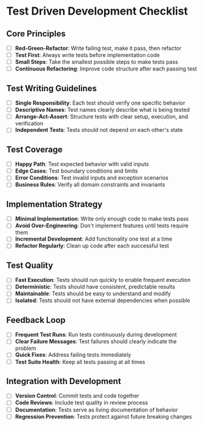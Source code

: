# Test Driven Development Checklist

## Core Principles

- [ ] **Red-Green-Refactor**: Write failing test, make it pass, then refactor
- [ ] **Test First**: Always write tests before implementation code
- [ ] **Small Steps**: Take the smallest possible steps to make tests pass
- [ ] **Continuous Refactoring**: Improve code structure after each passing test

## Test Writing Guidelines

- [ ] **Single Responsibility**: Each test should verify one specific behavior
- [ ] **Descriptive Names**: Test names clearly describe what is being tested
- [ ] **Arrange-Act-Assert**: Structure tests with clear setup, execution, and verification
- [ ] **Independent Tests**: Tests should not depend on each other's state

## Test Coverage

- [ ] **Happy Path**: Test expected behavior with valid inputs
- [ ] **Edge Cases**: Test boundary conditions and limits
- [ ] **Error Conditions**: Test invalid inputs and exception scenarios
- [ ] **Business Rules**: Verify all domain constraints and invariants

## Implementation Strategy

- [ ] **Minimal Implementation**: Write only enough code to make tests pass
- [ ] **Avoid Over-Engineering**: Don't implement features until tests require them
- [ ] **Incremental Development**: Add functionality one test at a time
- [ ] **Refactor Regularly**: Clean up code after each successful test

## Test Quality

- [ ] **Fast Execution**: Tests should run quickly to enable frequent execution
- [ ] **Deterministic**: Tests should have consistent, predictable results
- [ ] **Maintainable**: Tests should be easy to understand and modify
- [ ] **Isolated**: Tests should not have external dependencies when possible

## Feedback Loop

- [ ] **Frequent Test Runs**: Run tests continuously during development
- [ ] **Clear Failure Messages**: Test failures should clearly indicate the problem
- [ ] **Quick Fixes**: Address failing tests immediately
- [ ] **Test Suite Health**: Keep all tests passing at all times

## Integration with Development

- [ ] **Version Control**: Commit tests and code together
- [ ] **Code Reviews**: Include test quality in review process
- [ ] **Documentation**: Tests serve as living documentation of behavior
- [ ] **Regression Prevention**: Tests protect against future breaking changes